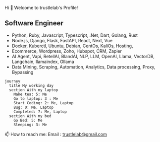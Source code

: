 Hi 👋 Welcome to trustlelab's Profile!

## Software Engineer 

- Python, Ruby, Javascript, Typescript, .Net, Dart, Golang, Rust
- Node.js, Django, Flask, FastAPI, React, Next, Vue
- Docker, Kuberctl, Ubuntu, Debian, CentOs, KaliOs, Hosting, 
- Ecommerce, Wordpress, Zoho, Hubspot, CRM, Zapier
- AI Agent, Vapi, RetellAI, BlandAI, NLP, LLM, OpenAI, Llama, VectorDB, Langchain, llamaindex, Ollama
- Data Mining, Scraping, Automation, Analytics, Data processing, Proxy, Bypassing
  
```mermaid
journey
  title My working day
  section With my laptop
    Make tea: 5: Me
    Go to laptop: 3 : Me
    Start Coding: 2: Me, Laptop
    Bug: 0: Me, Laptop
    Completed: 7: Me, Laptop
  section With my bed
    Go Bed: 5: Me
    Sleeping: 3: Me
```
📫 How to reach me: 
Email : trustlelab@gmail.com

